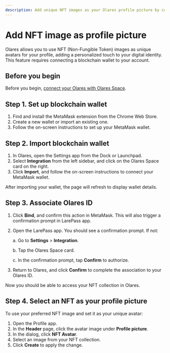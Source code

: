 ```yaml
---
description: Add unique NFT images as your Olares profile picture by connecting your blockchain wallet, importing NFTs, and setting them as custom avatars.
---
```

# Add NFT image as profile picture
Olares allows you to use NFT (Non-Fungible Token) images as unique avatars for your profile, adding a personalized touch to your digital identity. This feature requires connecting a blockchain wallet to your account.

## Before you begin
Before you begin, [connect your Olares with Olares Space](./integrations).

## Step 1. Set up blockchain wallet
1. Find and install the MetaMask extension from the Chrome Web Store.
2. Create a new wallet or import an existing one.
3. Follow the on-screen instructions to set up your MetaMask wallet.

## Step 2. Import blockchain wallet
1. In Olares, open the Settings app from the Dock or Launchpad.
2. Select **Integration** from the left sidebar, and click on the Olares Space card on the right.
3. Click **Import**, and follow the on-screen instructions to connect your MetaMask wallet.

After importing your wallet, the page will refresh to display wallet details.

## Step 3. Associate Olares ID

1. Click **Bind**, and confirm this action in MetaMask. 
    This will also trigger a confirmation prompt in LarePass app.
2. Open the LarePass app. You should see a confirmation prompt. If not:

    a. Go to **Settings** > **Integration**.

    b. Tap the Olares Space card. 

    c. In the confirmation prompt, tap **Confirm** to authorize.
3. Return to Olares, and click **Confirm** to complete the association to your Olares ID.

Now you should be able to access your NFT collection in Olares.

## Step 4. Select an NFT as your profile picture
To use your preferred NFT image and set it as your unique avatar:
1. Open the Profile app.
2. In the **Header** page, click the avatar image under **Profile picture**.
3. In the dialog, click **NFT Avatar**.
4. Select an image from your NFT collection.
5. Click **Create** to apply the change.